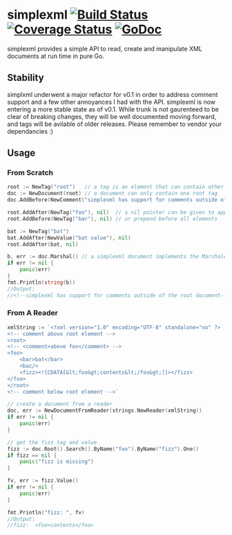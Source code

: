 simplexml [![Build Status](https://travis-ci.org/kylewolfe/simplexml.svg?branch=master)](https://travis-ci.org/kylewolfe/simplexml) [![Coverage Status](https://coveralls.io/repos/kylewolfe/simplexml/badge.svg)](https://coveralls.io/r/kylewolfe/simplexml) [![GoDoc](http://godoc.org/github.com/kylewolfe/simplexml?status.svg)](http://godoc.org/github.com/kylewolfe/simplexml) 
=========

simplexml provides a simple API to read, create and manipulate XML documents at run time in pure Go.

## Stability

simplxml underwent a major refactor for v0.1 in order to address comment support and a few other annoyances I had with the API. simplexml is now entering a more stable state as of v0.1. While trunk is not gaurenteed to be clear of breaking changes, they will be well documented moving forward, and tags will be avilable of older releases. Please remember to vendor your dependancies :)

## Usage

### From Scratch

```go
root := NewTag("root")   // a tag is an element that can contain other elements
doc := NewDocument(root) // a document can only contain one root tag
doc.AddBefore(NewComment("simplexml has support for comments outside of the root document"), root)

root.AddAfter(NewTag("foo"), nil)  // a nil pointer can be given to append to the end of all elements
root.AddBefore(NewTag("bar"), nil) // or prepend before all elements

bat := NewTag("bat")
bat.AddAfter(NewValue("bat value"), nil)
root.AddAfter(bat, nil)

b, err := doc.Marshal() // a simplexml document implements the Marshaler interface
if err != nil {
	panic(err)
}
fmt.Println(string(b))
//Output:
//<!--simplexml has support for comments outside of the root document--><root><bar/><foo/><bat>bat value</bat></root>
```

### From A Reader
```go
xmlString := `<?xml version="1.0" encoding="UTF-8" standalone="no" ?>
<!-- comment above root element -->
<root>
<!-- <comment>above foo</comment> -->
<foo>
	<bar>bat</bar>
	<baz/>
	<fizz><![CDATA[&lt;foo&gt;contents&lt;/foo&gt;]]></fizz>
</foo>
</root>
<!-- comment below root element -->`

// create a document from a reader
doc, err := NewDocumentFromReader(strings.NewReader(xmlString))
if err != nil {
	panic(err)
}

// get the fizz tag and value
fizz := doc.Root().Search().ByName("foo").ByName("fizz").One()
if fizz == nil {
	panic("fizz is missing")
}

fv, err := fizz.Value()
if err != nil {
	panic(err)
}

fmt.Println("fizz: ", fv)
//Output:
//fizz:  <foo>contents</foo>
```